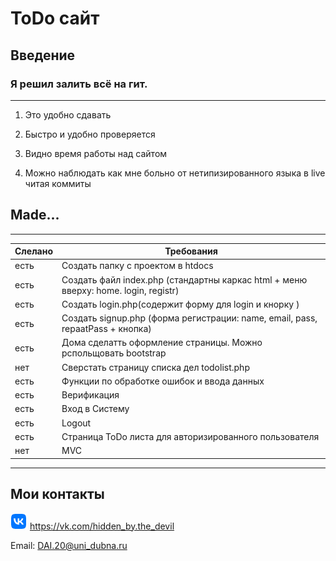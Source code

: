 # ToDo сайт

## Введение

### Я решил залить всё на гит.
-----------------------------------------------------

1. Это удобно сдавать

2. Быстро и удобно проверяется

3. Видно время работы над сайтом

4. Можно наблюдать как мне больно от нетипизированного языка в live читая коммиты

## Made...
-----------------------------------------------------

Слелано | Требования 
--------|-----------
 есть   | Создать папку с проектом в htdocs
 есть   | Создать файл index.php (стандартны каркас html + меню вверху: home. login, registr)
 есть   | Создать login.php(содержит форму для login и кнорку )
 есть   | Создать signup.php (форма регистрации: name, email, pass, repaatPass + кнопка)
 есть   | Дома сделатть оформление страницы. Можно рспольщовать bootstrap
 нет    | Сверстать страницу списка дел todolist.php
 есть   | Функции по обработке ошибок и ввода данных
 есть   | Верификация
 есть   | Вход в Систему
 есть   | Logout
 есть   | Страница ToDo листа для авторизированного пользователя
 нет    | MVC

-------------------------------------------------------

## Мои контакты
![vk](image/vk_icon.png)  https://vk.com/hidden_by.the_devil

Email: DAI.20@uni_dubna.ru



